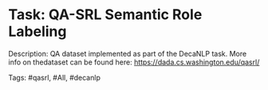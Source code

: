 Task: QA-SRL Semantic Role Labeling
====================================
Description: QA dataset implemented as part of the DecaNLP task. More info on thedataset can be found here: https://dada.cs.washington.edu/qasrl/

Tags: #qasrl, #All, #decanlp
